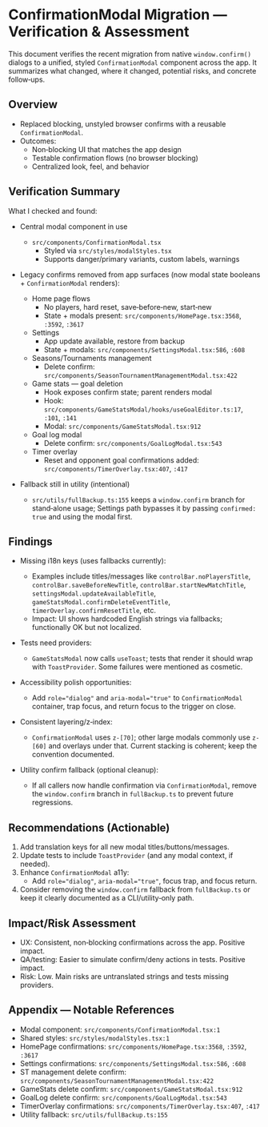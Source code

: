 # ConfirmationModal Migration — Verification & Assessment

This document verifies the recent migration from native `window.confirm()` dialogs to a unified, styled `ConfirmationModal` component across the app. It summarizes what changed, where it changed, potential risks, and concrete follow‑ups.

## Overview

- Replaced blocking, unstyled browser confirms with a reusable `ConfirmationModal`.
- Outcomes:
  - Non‑blocking UI that matches the app design
  - Testable confirmation flows (no browser blocking)
  - Centralized look, feel, and behavior

## Verification Summary

What I checked and found:

- Central modal component in use
  - `src/components/ConfirmationModal.tsx`
    - Styled via `src/styles/modalStyles.tsx`
    - Supports danger/primary variants, custom labels, warnings

- Legacy confirms removed from app surfaces (now modal state booleans + `ConfirmationModal` renders):
  - Home page flows
    - No players, hard reset, save‑before‑new, start‑new
    - State + modals present: `src/components/HomePage.tsx:3568`, `:3592`, `:3617`
  - Settings
    - App update available, restore from backup
    - State + modals: `src/components/SettingsModal.tsx:586`, `:608`
  - Seasons/Tournaments management
    - Delete confirm: `src/components/SeasonTournamentManagementModal.tsx:422`
  - Game stats — goal deletion
    - Hook exposes confirm state; parent renders modal
    - Hook: `src/components/GameStatsModal/hooks/useGoalEditor.ts:17`, `:101`, `:141`
    - Modal: `src/components/GameStatsModal.tsx:912`
  - Goal log modal
    - Delete confirm: `src/components/GoalLogModal.tsx:543`
  - Timer overlay
    - Reset and opponent goal confirmations added: `src/components/TimerOverlay.tsx:407`, `:417`

- Fallback still in utility (intentional)
  - `src/utils/fullBackup.ts:155` keeps a `window.confirm` branch for stand‑alone usage; Settings path bypasses it by passing `confirmed: true` and using the modal first.

## Findings

- Missing i18n keys (uses fallbacks currently):
  - Examples include titles/messages like `controlBar.noPlayersTitle`, `controlBar.saveBeforeNewTitle`, `controlBar.startNewMatchTitle`, `settingsModal.updateAvailableTitle`, `gameStatsModal.confirmDeleteEventTitle`, `timerOverlay.confirmResetTitle`, etc.
  - Impact: UI shows hardcoded English strings via fallbacks; functionally OK but not localized.

- Tests need providers:
  - `GameStatsModal` now calls `useToast`; tests that render it should wrap with `ToastProvider`. Some failures were mentioned as cosmetic.

- Accessibility polish opportunities:
  - Add `role="dialog"` and `aria-modal="true"` to `ConfirmationModal` container, trap focus, and return focus to the trigger on close.

- Consistent layering/z‑index:
  - `ConfirmationModal` uses `z-[70]`; other large modals commonly use `z-[60]` and overlays under that. Current stacking is coherent; keep the convention documented.

- Utility confirm fallback (optional cleanup):
  - If all callers now handle confirmation via `ConfirmationModal`, remove the `window.confirm` branch in `fullBackup.ts` to prevent future regressions.

## Recommendations (Actionable)

1) Add translation keys for all new modal titles/buttons/messages.
2) Update tests to include `ToastProvider` (and any modal context, if needed).
3) Enhance `ConfirmationModal` a11y:
   - Add `role="dialog"`, `aria-modal="true"`, focus trap, and focus return.
4) Consider removing the `window.confirm` fallback from `fullBackup.ts` or keep it clearly documented as a CLI/utility‑only path.

## Impact/Risk Assessment

- UX: Consistent, non‑blocking confirmations across the app. Positive impact.
- QA/testing: Easier to simulate confirm/deny actions in tests. Positive impact.
- Risk: Low. Main risks are untranslated strings and tests missing providers.

## Appendix — Notable References

- Modal component: `src/components/ConfirmationModal.tsx:1`
- Shared styles: `src/styles/modalStyles.tsx:1`
- HomePage confirmations: `src/components/HomePage.tsx:3568`, `:3592`, `:3617`
- Settings confirmations: `src/components/SettingsModal.tsx:586`, `:608`
- ST management delete confirm: `src/components/SeasonTournamentManagementModal.tsx:422`
- GameStats delete confirm: `src/components/GameStatsModal.tsx:912`
- GoalLog delete confirm: `src/components/GoalLogModal.tsx:543`
- TimerOverlay confirmations: `src/components/TimerOverlay.tsx:407`, `:417`
- Utility fallback: `src/utils/fullBackup.ts:155`
